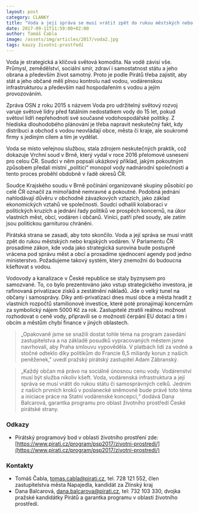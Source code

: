 ```yaml
---
layout: post
category: CLANKY
title: "Voda a její správa se musí vrátit zpět do rukou městských nebo krajských vodáren."
date: 2017-09-11T11:59:00+02:00
author: Tomáš Čabla
image: /assets/img/articles/2017/voda2.jpg
tags: kauzy životní-prostředí
---
```

 
Voda je strategická a klíčová světová komodita. Na vodě závisí vše. Průmysl, zemědělství, sociální smír, zdraví i samostatnost státu a jeho obrana a především život samotný. Proto je podle Pirátů třeba zajistit, aby stát a jeho občané měli plnou kontrolu nad vodou, vodárenskou infrastrukturou a především nad hospodařením s vodou a jejím provozováním. 

Zpráva OSN z roku 2015 s názvem Voda pro udržitelný světový rozvoj varuje světové lídry před fatálním nedostatkem vody do 15 let, pokud světoví lídři nepřehodnotí své současné vodohospodářské politiky. Z hlediska dlouhodobého plánování je třeba napravit neskutečný fakt, kdy distribuci a obchod s vodou neovládají obce, města či kraje, ale soukromé firmy s jediným cílem a tím je vydělat. 

Voda se místo veřejnou službou, stala zdrojem neskutečných praktik, což dokazuje Vrchní soud v Brně, který vydal v roce 2016 přelomové usnesení pro celou ČR. Soudci v něm popsali ukázkový příklad, jakým pokoutným způsobem předali místní „politici“ monopol vody nadnárodní společnosti a tento proces proběhl obdobně v řadě okresů ČR.

Soudce Krajského soudu v Brně počínání organizované skupiny působící po celé ČR označil za mimořádně nemravné a pokoutné. Podobná jednání nahlodávají důvěru v obchodně závazkových vztazích, jako základ ekonomických vztahů ve společnosti. Soudci odhalili kolaboraci v politických kruzích a jednání řady politiků ve prospěch koncernů, na úkor vlastních měst, obcí, vodáren i občanů. Viníci, patří před soudy, ale zatím jsou politickou garniturou chráněni.

Pirátská strana se zasadí, aby toto skončilo. Voda a její správa se musí vrátit zpět do rukou městských nebo krajských vodáren. V Parlamentu ČR prosadíme zákon, kde voda jako strategická surovina bude postupně vrácena pod správu měst a obcí a prosadíme sjednocení agendy pod jedno ministerstvo. Požadujeme takový systém, který znemožní do budoucna kšeftovat s vodou.

Vodovody a kanalizace v České republice se staly byznysem pro samozvané. To, co bylo prezentováno jako vstup strategického investora, je rafinovaná privatizace zisků a zestátnění nákladů. Jde o velký tunel na občany i samosprávy. Díky anti-privatizaci dnes musí obce a města hradit z vlastních rozpočtů stamilionové investice, které poté pronajímají koncernům za symbolický nájem 5000 Kč za rok. Zastupitelé ztratili reálnou možnost rozhodovat o ceně vody, připravili se o možnosti čerpání EU dotací a tím i obcím a městům chybí finance v jiných oblastech.

> „Opakovaně jsme se snažili dostat tohle téma na program zasedání zastupitelstva a na základě posudků vypracovaných městem jsme navrhovali, aby Praha smlouvu vypověděla. V platbách lidí za vodné a stočné odteklo díky politikům do Francie 6,5 miliardy korun z našich peněženek," uvedl pražský pirátský zastupitel Adam Zábranský.

> „Každý občan má právo na sociálně únosnou cenu vody. Vodárenství musí být služba nikoliv kšeft. Voda, vodárenská infrastruktura a její správa se musí vrátit do rukou státu či samosprávných celků. Jedním z našich prvních kroků v poslanecké sněmovně bude právě toto téma a iniciace práce na Statní vodárenské koncepci,“ dodává Dana Balcarová, garantka programu pro oblast životního prostředí České pirátské strany.

### Odkazy
* Pirátský programový bod v oblasti životního prostření zde: [https://www.pirati.cz/program/psp2017/zivotni-prostredi/](https://www.pirati.cz/program/psp2017/zivotni-prostredi/)

### Kontakty
* Tomáš Čabla, tomas.cabla@pirati.cz, tel. 728 121 552, člen zastupitelstva města Napajedla, kandidát za Zlínský kraj
* Dana Balcarová, dana.balcarova@pirati.cz, tel: 732 103 330, dvojka pražské kandidátky Pirátů a garantka programu v oblasti životního prostředí.

